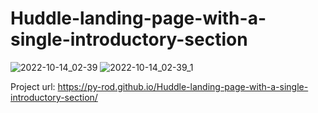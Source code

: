 # Huddle-landing-page-with-a-single-introductory-section


![2022-10-14_02-39](https://user-images.githubusercontent.com/103091079/195802877-dd2e3296-63a0-409e-b633-5085d3c07e52.png)
![2022-10-14_02-39_1](https://user-images.githubusercontent.com/103091079/195802893-b518f7a3-ec33-4cd8-8191-8940b4520005.png)

Project url: https://py-rod.github.io/Huddle-landing-page-with-a-single-introductory-section/
